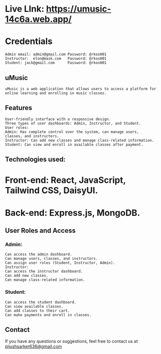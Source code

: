 
# Live LInk: https://umusic-14c6a.web.app/

# Credentials
    Admin email: admin@gmail.com Password: @rkosH01
    Instructor:  elon@mask.com   Password: @rkosH01
    Student: jack@gmail.com      Password: @rkosH01
## uMusic
    uMusic is a web application that allows users to access a platform for online learning and enrolling in music classes.

## Features
    User-friendly interface with a responsive design.
    Three types of user dashboards: Admin, Instructor, and Student.
    User roles:
    Admin: Has complete control over the system, can manage users, classes, and instructors.
    Instructor: Can add new classes and manage class-related information.
    Student: Can view and enroll in available classes after payment.
## Technologies used:
   # Front-end: React, JavaScript, Tailwind CSS, DaisyUI.
   # Back-end: Express.js, MongoDB.

## User Roles and Access
### Admin:
    Can access the admin dashboard.
    Can manage users, classes, and instructors.
    Can assign user roles (Student, Instructor, Admin).
    Instructor:
    Can access the instructor dashboard.
    Can add new classes.
    Can manage class-related information.
### Student:
    Can access the student dashboard.
    Can view available classes.
    Can add classes to their cart.
    Can make payments and enroll in classes.


## Contact
If you have any questions or suggestions, feel free to contact us at pijushsarker636@gmail.com